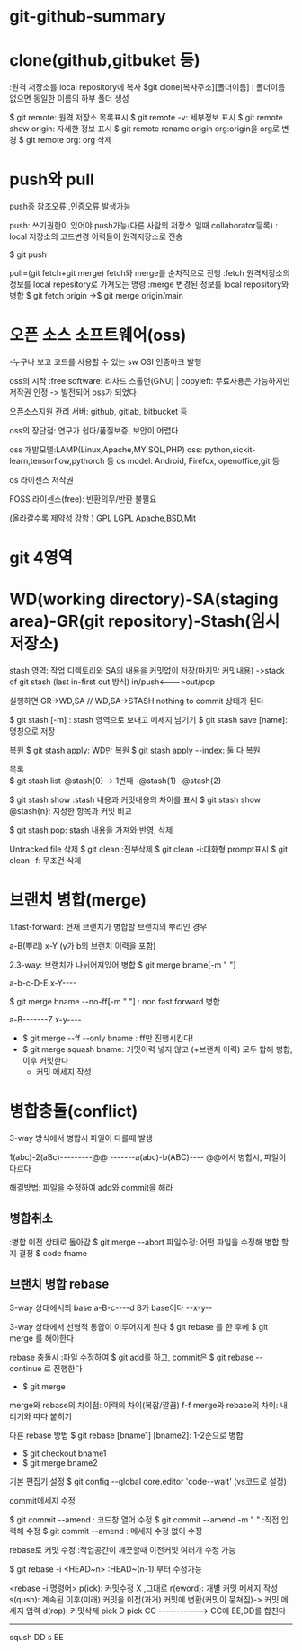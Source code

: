 # git-github-summary

# clone(github,gitbuket 등)
:원격 저장소를  local repository에 복사
$git clone[복사주소][폴더이름] : 폴더이름 없으면 동일한 이름의 하부 폴더 생성

$ git remote: 원격 저장소 목록표시
$ git remote -v: 세부정보 표시
$ git remote show origin: 자세한 정보 표시
$ git remote rename origin org:origin을 org로 변경
$ git remote org: org 삭제

# push와 pull
push중 참조오류 ,인증오류 발생가능

push: 쓰기권한이 있어야 push가능(다른 사람의 저장소 일때 collaborator등록)
    : local 저장소의 코드변경 이력들이 원격저장소로 전송

$ git push <reponame> <bname>

pull=(git fetch+git merge) fetch와 merge를 순차적으로 진행
:fetch 원격저장소의 정보를 local repesitory로 가져오는 명령
:merge 변경된 정보를 local repository와 병합
$ git fetch origin ->$ git merge origin/main

# 오픈 소스 소프트웨어(oss)
-누구나 보고 코드를 사용할 수 있는 sw
OSI 인증마크 발행

oss의 시작
:free software: 리차드 스톨먼(GNU) | copyleft: 무료사용은 가능하지만 저작권 인정
  -> 발전되어 oss가 되었다

오픈소스지원 관리 서버: github, gitlab, bitbucket 등

oss의 장단점: 연구가 쉽다/품질보증, 보안이 어렵다

oss 개발모델:LAMP(Linux,Apache,MY SQL,PHP)
oss: python,sickit-learn,tensorflow,pythorch 등
os model: Android, Firefox, openoffice,git 등

os 라이센스 저작권

FOSS 라이센스(free): 반환의무/반환 불필요

(올라갈수록 제약성 강함 )
GPL
LGPL
Apache,BSD,Mit

# git 4영역 
# WD(working directory)-SA(staging area)-GR(git repository)-Stash(임시 저장소)

stash 영역: 작업 디렉토리와 SA의 내용을 커밋없이 저장(마지막 커밋내용)
->stack of git stash (last in-first out 방식)
in/push<--->out/pop

실행하면 GR->WD,SA // WD,SA->STASH        nothing to commit 상태가 된다

$ git stash [-m] : stash 영역으로 보내고 메세지 남기기
$ git stash save [name]: 명칭으로 저장

복원
$ git stash apply: WD만 복원
$ git stash apply --index: 둘 다 복원

목록            
$ git stash list-@stash{0}   -> 1번째
                -@stash{1}
                -@stash{2}

$ git stash show :stash 내용과 커밋내용의 차이를 표시
$ git stash show @stash{n}: 지정한 항목과 커밋 비교

$ git stash pop: stash 내용을 가져와 반영, 삭제

Untracked file 삭제
$ git clean :전부삭제
$ git clean -i:대화형 prompt표시
$ git clean -f: 무조건 삭제


# 브랜치 병합(merge)

1.fast-forward: 현재 브랜치가 병합할 브랜치의 뿌리인 경우 

a-B(뿌리)
  x-Y (y가 b의 브랜치 이력을 포함) 

2.3-way: 브랜치가 나뉘어져있어 병합
$ git merge bname[-m " "]

a-b-c-D-E
  x-Y----

$ git merge bname --no-ff[-m " "] : non fast forward 병합

a-B-------Z
    x-y----

* $ git merge --ff --only bname : ff만 진행시킨다!
* $ git merge squash bname: 커밋이력 넣지 않고 (+브랜치 이력) 모두 합해 병합,이후 커밋한다
  + 커밋 메세지 작성

# 병합충돌(conflict)
3-way 방식에서 병합시 파일이 다를때 발생

1(abc)-2(aBc)---------@@
-------a(abc)-b(ABC)----     @@에서 병합시, 파일이 다르다

해결방법: 파일을 수정하여 add와 commit을 해라

## 병합취소
:병합 이전 상태로 돌아감
$ git merge --abort
파일수정: 어떤 파일을 수정해 병합 할지 결정
$ code fname

## 브랜치 병합 rebase

3-way 상태에서의 base   a-B-c----d
B가 base이다              --x-y--

3-way 상태에서 선형적 통합이 이루어지게 된다
$ git rebase 를 한 후에 $ git merge 를 해야한다

rebase 충돌시
:파일 수정하여 $ git add를 하고, commit은 $ git rebase --continue 로 진행한다
+ $ git merge

merge와 rebase의 차이점: 이력의 차이(복잡/깔끔)
f-f merge와 rebase의 차이: 내리기와 따다 붙히기

다른 rebase 방법
$ git rebase [bname1] [bname2]: 1-2순으로 병합
+ $ git checkout bname1
+ $ git merge bname2


기본 편집기 설정
$ git config --global core.editor 'code--wait' (vs코드로 설정)

commit메세지 수정

$ git commit --amend : 코드창 열어 수정
$ git commit --amend -m " " :직접 입력해 수정
$ git commit --amend : 메세지 수정 없이 수정


rebase로 커밋 수정
:작업공간이 꺠끗할때 이전커밋 여러개 수정 가능

$ git rebase -i <HEAD~n> :HEAD~(n-1) 부터 수정가능

<rebase -i 명령어>
p(ick): 커밋수정 X ,그대로
r(eword): 개별 커밋 메세지 작성
s(qush): 계속된 이후(미래) 커밋을 이전(과거) 커밋에 변환(커밋이 뭉쳐짐)-> 커밋 메세지 입력
d(rop): 커밋삭제
pick D
pick CC -----------> CC에 EE,DD를 합친다
_________
sqush DD
s EE

            

















